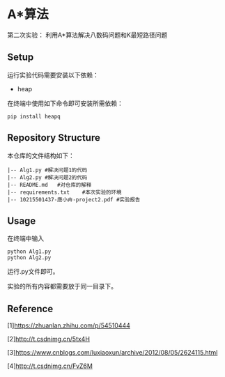 # A*算法
第二次实验：
利用A*算法解决八数码问题和K最短路径问题



## Setup

运行实验代码需要安装以下依赖：

- heap
  
在终端中使用如下命令即可安装所需依赖：

```shell
pip install heapq
```
 

## Repository Structure 

本仓库的文件结构如下：

```
|-- Alg1.py #解决问题1的代码
|-- Alg2.py #解决问题2的代码
|-- README.md   #对仓库的解释
|-- requirements.txt    #本次实验的环境
|-- 10215501437-唐小卉-project2.pdf #实验报告
```



## Usage

在终端中输入

```shell
python Alg1.py
python Alg2.py
```
运行.py文件即可。

实验的所有内容都需要放于同一目录下。

## Reference
[1]https://zhuanlan.zhihu.com/p/54510444 

[2]http://t.csdnimg.cn/5tx4H

[3]https://www.cnblogs.com/luxiaoxun/archive/2012/08/05/2624115.html

[4]http://t.csdnimg.cn/FvZ6M